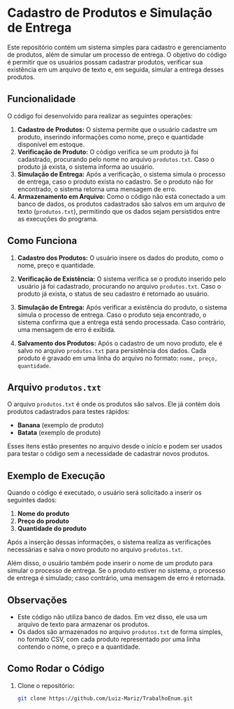 # Cadastro de Produtos e Simulação de Entrega

Este repositório contém um sistema simples para cadastro e gerenciamento de produtos, além de simular um processo de entrega. O objetivo do código é permitir que os usuários possam cadastrar produtos, verificar sua existência em um arquivo de texto e, em seguida, simular a entrega desses produtos.

## Funcionalidade

O código foi desenvolvido para realizar as seguintes operações:

1. **Cadastro de Produtos:** O sistema permite que o usuário cadastre um produto, inserindo informações como nome, preço e quantidade disponível em estoque.
2. **Verificação de Produto:** O código verifica se um produto já foi cadastrado, procurando pelo nome no arquivo `produtos.txt`. Caso o produto já exista, o sistema informa ao usuário.
3. **Simulação de Entrega:** Após a verificação, o sistema simula o processo de entrega, caso o produto exista no cadastro. Se o produto não for encontrado, o sistema retorna uma mensagem de erro.
4. **Armazenamento em Arquivo:** Como o código não está conectado a um banco de dados, os produtos cadastrados são salvos em um arquivo de texto (`produtos.txt`), permitindo que os dados sejam persistidos entre as execuções do programa.

## Como Funciona

1. **Cadastro dos Produtos:**
   O usuário insere os dados do produto, como o nome, preço e quantidade.
   
2. **Verificação de Existência:**
   O sistema verifica se o produto inserido pelo usuário já foi cadastrado, procurando no arquivo `produtos.txt`. Caso o produto já exista, o status de seu cadastro é retornado ao usuário.

3. **Simulação de Entrega:**
   Após verificar a existência do produto, o sistema simula o processo de entrega. Caso o produto seja encontrado, o sistema confirma que a entrega está sendo processada. Caso contrário, uma mensagem de erro é exibida.

4. **Salvamento dos Produtos:**
   Após o cadastro de um novo produto, ele é salvo no arquivo `produtos.txt` para persistência dos dados. Cada produto é gravado em uma linha do arquivo no formato: `nome, preço, quantidade`.

## Arquivo `produtos.txt`

O arquivo `produtos.txt` é onde os produtos são salvos. Ele já contém dois produtos cadastrados para testes rápidos:

- **Banana** (exemplo de produto)
- **Batata** (exemplo de produto)

Esses itens estão presentes no arquivo desde o início e podem ser usados para testar o código sem a necessidade de cadastrar novos produtos.

## Exemplo de Execução

Quando o código é executado, o usuário será solicitado a inserir os seguintes dados:

1. **Nome do produto**
2. **Preço do produto**
3. **Quantidade do produto**

Após a inserção dessas informações, o sistema realiza as verificações necessárias e salva o novo produto no arquivo `produtos.txt`.

Além disso, o usuário também pode inserir o nome de um produto para simular o processo de entrega. Se o produto estiver no sistema, o processo de entrega é simulado; caso contrário, uma mensagem de erro é retornada.

## Observações

- Este código não utiliza banco de dados. Em vez disso, ele usa um arquivo de texto para armazenar os produtos.
- Os dados são armazenados no arquivo `produtos.txt` de forma simples, no formato CSV, com cada produto representado por uma linha contendo o nome, o preço e a quantidade.

## Como Rodar o Código

1. Clone o repositório:
   ```bash
   git clone https://github.com/Luiz-Mariz/TrabalhoEnum.git

